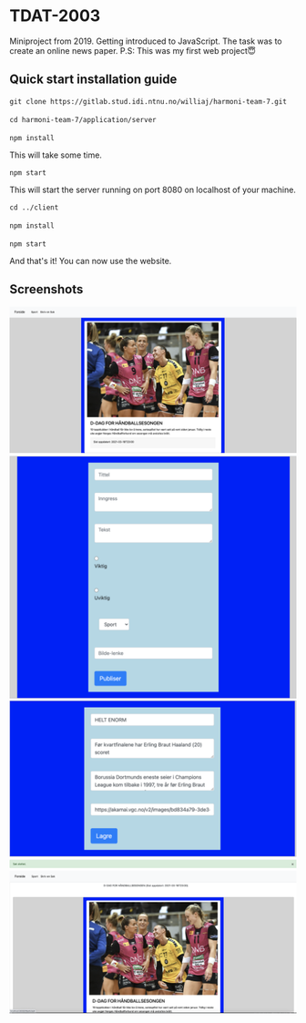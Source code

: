 # TDAT-2003
 Miniproject from 2019. Getting introduced to JavaScript. The task was to create an online news paper. 
 P.S: This was my first web project😇

<h2>Quick start installation guide</h2>

```
git clone https://gitlab.stud.idi.ntnu.no/williaj/harmoni-team-7.git

cd harmoni-team-7/application/server
 
npm install
```

This will take some time.
```
npm start
```
This will start the server running on port 8080 on localhost of your machine.
```
cd ../client

npm install

npm start
```

And that's it! You can now use the website. 


<h2>Screenshots</h2>

![Screenshot](screenshots/newspaper_screenshot_1.png)
![Screenshot](screenshots/newspaper_screenshot_2.png)
![Screenshot](screenshots/newspaper_screenshot_3.png)
![Screenshot](screenshots/newspaper_screenshot_4.png)
